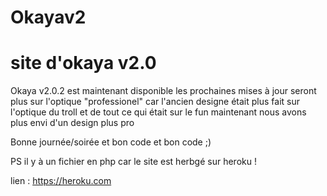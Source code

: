 # Okayav2
# site d'okaya v2.0


Okaya v2.0.2 est maintenant disponible les prochaines mises à jour seront plus sur l'optique "professionel" car l'ancien designe était plus fait sur l'optique du troll 
et de tout ce qui était sur le fun maintenant nous avons plus envi d'un design plus pro 

Bonne journée/soirée et bon code et bon code ;)


PS  il y à un fichier en php car le site est herbgé sur heroku !

lien : 
https://heroku.com
